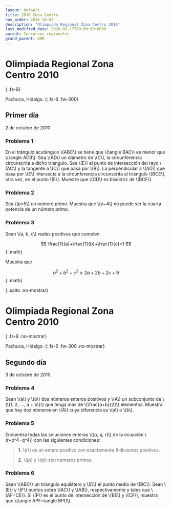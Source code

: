 ```yaml
---
layout: default
title: 2010 Zona Centro
nav_order: 2010-10-02
description: "Olimpiada Regional Zona Centro 2010"
last_modified_date: 2020-08-17T09:00:00+0000
parent: Concursos regionales
grand_parent: OMM
---
```


<link rel="stylesheet" href="{{ '/assets/css/just-the-docs-degVerde.css' | absolute_url }}">
<script>
    jtd.setTheme('degVerde');
</script>

# Olimpiada Regional Zona Centro&nbsp;<span class="deg-sitio deg-sitio-texto">2010</span>
{:.fs-9}

Pachuca, Hidalgo.
{:.fs-6 .fw-300}

## <span class="deg-sitio deg-sitio-texto">Primer día</span>
2 de octubre de 2010.

### Problema&nbsp;<span class="deg-sitio deg-sitio-texto">1</span>

En el trángulo acutángulo \\(ABC\\) se tiene que \\(\angle BAC\\) es menor que \\(\angle ACB\\). Sea \\(AD\\) un diámetro de \\(C\\), la circunferencia circunscrita a dicho triángulo. Sea \\(E\\) el punto de intersección del rayo \\(AC\\) y la tangente a \\(C\\) que pasa por \\(B\\). La perpendicular a \\(AD\\) que pasa por \\(E\\) intersecta a la circunferencia circunscrita al triángulo \\(BCE\\), otra vez, en el punto \\(F\\).
Muestre que \\(CD\\) es bisectriz de \\(BCF\\).

### Problema&nbsp;<span class="deg-sitio deg-sitio-texto">2</span>

Sea \\(p>5\\) un número primo. Muestra que \\(p−4\\) no puede ser la cuarta potencia de un número primo.

### Problema&nbsp;<span class="deg-sitio deg-sitio-texto">3</span>

Sean \\(a, b, c\\) reales positivos que cumplen

$$
\frac{1}{a}+\frac{1}{b}+\frac{1}{c}=1
$$
{:.math}

Muestra que

$$
a^2+b^2+c^2\ge 2a+2b+2c+9
$$
{:.math}


<div></div>
{:.salto .no-mostrar}

# Olimpiada Regional Zona Centro&nbsp;<span class="deg-sitio deg-sitio-texto">2010</span>
{:.fs-9 .no-mostrar}

Pachuca, Hidalgo.
{:.fs-6 .fw-300 .no-mostrar}

## <span class="deg-sitio deg-sitio-texto">Segundo día</span>
3 de octubre de 2010.

### Problema&nbsp;<span class="deg-sitio deg-sitio-texto">4</span>

Sean \\(a\\) y \\(b\\) dos números enteros positivos y \\(A\\) un subconjunto de \\(\\{1, 2, ..., a + b\\}\\) que tenga más de \\(\frac{a+b}{2}\\) elementos. Muestra que hay dos números en \\(A\\) cuya diferencia es \\(a\\) o \\(b\\).

### Problema&nbsp;<span class="deg-sitio deg-sitio-texto">5</span>

Encuentra todas las soluciones enteras \\((p, q, r)\\) de la ecuación \\(r+p^4=q^4\\) con las siguientes condiciones:
>**1.** \\(r\\) es un entero positivo con exactamente 8 divisores positivos.
>
>**2.** \\(p\\) y \\(q\\) son números primos.

### Problema&nbsp;<span class="deg-sitio deg-sitio-texto">6</span>

Sean \\(ABC\\) un triángulo equilátero y \\(D\\) el punto medio de \\(BC\\). Sean \\(E\\) y \\(F\\) puntos sobre \\(AC\\) y \\(AB\\), respectivamente y tales que \\(AF=CE\\). Si \\(P\\) es el punto de intersección de \\(BE\\) y \\(CF\\), muestra que \\(\angle APF=\angle BPD\\).
